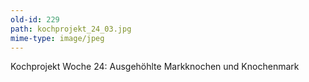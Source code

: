 ```yaml
---
old-id: 229
path: kochprojekt_24_03.jpg
mime-type: image/jpeg
---
```

Kochprojekt Woche 24:
Ausgehöhlte Markknochen und Knochenmark
